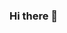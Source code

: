 ### Hi there 👋

<!--
**agamanuel/agamanuel** is a ✨ _special_ ✨ repository because its `README.md` (this file) appears on your GitHub profile.

Here are some ideas to get you started:

- 🔭 I’m currently working on Github ofcourse
- 🌱 I’m currently learning a lot of things
- 👯 I’m looking to collaborate on ...
- 🤔 I’m looking for help with ...
- 💬 Ask me about ...
- 📫 How to reach me: ...
- 😄 Pronouns: He/Hymn
- ⚡ Fun fact: ...
-->

